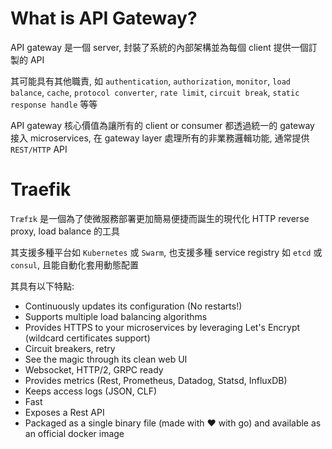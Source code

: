 # What is API Gateway?

API gateway 是一個 server, 封裝了系統的內部架構並為每個 client 提供一個訂製的 API

其可能具有其他職責, 如 `authentication`, `authorization`, `monitor`, `load balance`, `cache`, `protocol converter`, `rate limit`, `circuit break`, `static response handle` 等等

API gateway 核心價值為讓所有的 client or consumer 都透過統一的 gateway 接入 microservices, 在 gateway layer 處理所有的非業務邏輯功能, 通常提供 `REST/HTTP` API

# Traefik

`Træfɪk` 是一個為了使微服務部署更加簡易便捷而誕生的現代化 HTTP reverse proxy, load balance 的工具

其支援多種平台如 `Kubernetes` 或 `Swarm`, 也支援多種 service registry 如 `etcd` 或 `consul`, 且能自動化套用動態配置

其具有以下特點:
- Continuously updates its configuration (No restarts!)
- Supports multiple load balancing algorithms
- Provides HTTPS to your microservices by leveraging Let's Encrypt (wildcard certificates support)
- Circuit breakers, retry
- See the magic through its clean web UI
- Websocket, HTTP/2, GRPC ready
- Provides metrics (Rest, Prometheus, Datadog, Statsd, InfluxDB)
- Keeps access logs (JSON, CLF)
- Fast
- Exposes a Rest API
- Packaged as a single binary file (made with ❤️ with go) and available as an official docker image